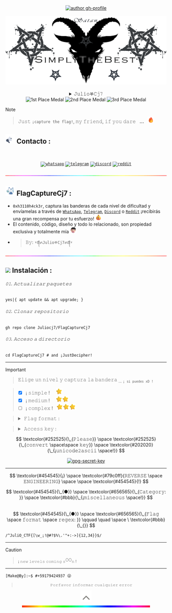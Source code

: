 <!--/*𝚂𝚒𝚖𝚙𝚕𝚢𝚃𝚑𝚎𝙱𝚎𝚜𝚝*/*𝚂𝚒𝚖𝚙𝚕𝚢𝚃𝚑𝚎𝙱𝚎𝚜𝚝*/*𝚂𝚒𝚖𝚙𝚕𝚢𝚃𝚑𝚎𝙱𝚎𝚜𝚝*/
  —————————————————————————————————————————————————————
  [¡𝙸𝙼𝙿𝙾𝚁𝚃𝙰𝙽𝚃!] 𝙳𝚎𝚓𝚊 𝚍𝚎 𝚌𝚘𝚙𝚒𝚊𝚛𝚖𝚎 𝚑𝚊𝚜𝚝𝚊 𝚎𝚕 𝚁𝙴𝙰𝙳𝙼𝙴.𝚖𝚍, 𝚜𝚎
  𝚊𝚞𝚝𝚎𝚗𝚝𝚒𝚌𝚘 𝚢 𝚍𝚎𝚓𝚊 𝚍𝚎 𝚙𝚕𝚊𝚐𝚒𝚊𝚛 𝚜𝚌𝚛𝚒𝚙𝚝𝚜 𝚢 𝚎𝚜𝚝𝚒𝚕𝚘𝚜 𝚊𝚓𝚎𝚗𝚘𝚜.
  —————————————————————————————————————————————————————
/*𝚂𝚒𝚖𝚙𝚕𝚢𝚃𝚑𝚎𝙱𝚎𝚜𝚝*/*𝚂𝚒𝚖𝚙𝚕𝚢𝚃𝚑𝚎𝙱𝚎𝚜𝚝*/*𝚂𝚒𝚖𝚙𝚕𝚢𝚃𝚑𝚎𝙱𝚎𝚜𝚝*/-->

<!--
https://bsky.app/profile/juliocj7.bsky.social
https://bsky.app/profile/did:plc:vvf5uz5uwpyqznyayvi3ayqc
-->
  
<div align="center" id="inicio">
  <a href="#---">
    <img alt="author gh-profile" src="https://img.shields.io/badge/Author-⸸ 𝙹𝚞𝚕𝚒𝚘𖤐𝙲𝚓7 ⸸-svg?label=Author%20:&labelColor=222&style=flat&color=000&logo=github" />
  </a>
</div>

<br>

<div align="center">
  <a href="#---">
    <picture>
      <source media="(prefers-color-scheme: dark)" srcset="https://github.com/Juliocj7/Juliocj7/blob/main/assets/image/banner-dark.gif">
      <img alt="banner gh-profile" src="https://github.com/Juliocj7/Juliocj7/blob/main/assets/image/banner-light.gif" />
    </picture>
  </a>
</div>

<br>

<div align="center">
  <details>
    <summary>  𝙹𝚞𝚕𝚒𝚘𖤐𝙲𝚓𝟽 </summary>
    <a href="#---">
      <img src="https://github.com/Juliocj7/Juliocj7/blob/main/assets/image/rainbowbar2.gif" />
    </a>
    <br><br>
    <p align="left"><strong><samp>「</samp></strong></p>
    <samp>
      𝙿𝚞𝚎𝚍𝚎𝚜 𝚖𝚒𝚛𝚊𝚛 𝚙𝚎𝚛𝚘 𝚗𝚘 <br>𝚌𝚘𝚙𝚒𝚊𝚛
      𝚒𝚗𝚖𝚞𝚗𝚍𝚘 𝚊𝚗𝚒𝚖𝚊𝚕 𝚡𝙳
    </samp>
    <br><br>
    <p align="right"><strong><samp>」</samp></strong></p>
  </details>
</div>

<div align="center">
  <img src="https://raw.githubusercontent.com/Tarikul-Islam-Anik/Telegram-Animated-Emojis/main/Activity/1st%20Place%20Medal.webp" alt="1st Place Medal" width="25" height="25" />
  <img src="https://raw.githubusercontent.com/Tarikul-Islam-Anik/Telegram-Animated-Emojis/main/Activity/2nd%20Place%20Medal.webp" alt="2nd Place Medal" width="25" height="25" />
  <img src="https://raw.githubusercontent.com/Tarikul-Islam-Anik/Telegram-Animated-Emojis/main/Activity/3rd%20Place%20Medal.webp" alt="3rd Place Medal" width="25" height="25" />
</div>

> [!NOTE]
> > 𝙹𝚞𝚜𝚝 `¡𝚌𝚊𝚙𝚝𝚞𝚛𝚎 𝚝𝚑𝚎 𝚏𝚕𝚊𝚐!`, 𝚖𝚢 𝚏𝚛𝚒𝚎𝚗𝚍, 𝚒𝚏 𝚢𝚘𝚞 𝚍𝚊𝚛𝚎 &nbsp;&nbsp;**...**&nbsp;&nbsp; <img alt="i-fireball" src="https://github.com/Juliocj7/Juliocj7/blob/main/assets/image/i-fireball.png" width="20" height="20" />

<!--
<div align="center">
  
[![pages-build-deployment](https://github.com/JulioCj7/FlagCaptureCj7/actions/workflows/pages/pages-build-deployment/badge.svg)](https://github.com/JulioCj7/FlagCaptureCj7/actions)

</div>
-->

## <picture> <img src="https://raw.githubusercontent.com/Juliocj7/Juliocj7/refs/heads/main/assets/image/i-contact.gif" width=30px>  </picture> Contacto :

<br>
<p align="center">
  <code><a href="https://wa.me//+59179424937/?text=JulioCj7%20%F0%9F%92%A3%20SimplyTheBest" target="_blank"><img alt="whatsapp" height="25" src="https://img.shields.io/badge/WhatsApp-25D366?style=flat&logo=whatsapp&logoColor=white"></a></code>
  <code><a href="https://t.me//JulioCj7" target="_blank"><img alt="telegram" height="25" src="https://img.shields.io/badge/Telegram-2CA5E0?style=flat&logo=telegram&logoColor=white"></a></code>
  <code><a href="https://discordapp.com/users/617562629065539634" target="_blank"><img alt="discord" height="25" src="https://img.shields.io/badge/Discord-2CA5E0.svg?style=flat&logo=discord&logoColor=white"></a></code>
  <code><a href="https://reddit.com/u/--simplythebest" target="_blank"><img alt="reddit" height="25" src="https://img.shields.io/badge/Reddit-%23FF4500.svg?style=flat&logo=reddit&logoColor=white"></a></code>
</p>

<!--
<div align="center">
  <kbd>
    <a href="https://wa.me//+59179424937/?text=JulioCj7%20%F0%9F%92%A3%20SimplyTheBest" target="_blank">
      <img alt="whatsapp" src="https://img.shields.io/badge/WhatsApp-25D366?style=flat&logo=whatsapp&logoColor=white">
    </a>
  </kbd>
  <kbd>
    <a href="https://t.me//JulioCj7" target="_blank">
      <img alt="telegram" src="https://img.shields.io/badge/Telegram-2CA5E0?style=flat&logo=telegram&logoColor=white">
    </a>
  </kbd>
  <kbd>
    <a href="https://discordapp.com/users/617562629065539634" target="_blank">
      <img alt="discord" src="https://img.shields.io/badge/Discord-2CA5E0.svg?style=flat&logo=discord&logoColor=white">
    </a>
  </kbd>
  <kbd>
    <a href="https://reddit.com/u/--simplythebest" target="_blank"><img alt="reddit" src="https://img.shields.io/badge/Reddit-%23FF4500.svg?style=flat&logo=reddit&logoColor=white">
    </a>
  </kbd>
</div>
-->

<div align="center">
  <a href="#---">
    <img src="https://github.com/Juliocj7/Juliocj7/blob/main/assets/image/rainbowbar1.gif" />
  </a>
</div>

## <picture> <img src="https://raw.githubusercontent.com/Juliocj7/Juliocj7/refs/heads/main/assets/image/i-kitlabs.gif" width=30px>  </picture> FlagCaptureCj7 :

* `0xh3110h4ck3r`, captura las banderas de cada nivel de dificultad y envíamelas a través de [`WhatsApp`](#----), [`Telegram`](#----), [`Discord`](#----) o [`Reddit`](#----) ¡recibirás una gran recompensa por tu esfuerzo! <img alt="i-money" src="https://github.com/Juliocj7/Juliocj7/blob/main/assets/image/i-money.png" width="20" height="20" />
* El contenido, código, diseño y todo lo relacionado, son propiedad exclusiva y totalmente mía <img alt="i-boycute" src="https://github.com/Juliocj7/Juliocj7/blob/main/assets/image/i-boycute.png" width="20" height="20" />
- > 𝙱𝚢: ` ⍣᭕ᬁ᭖𝙹𝚞𝚕𝚒𝚘𖤐𝙲𝚓7᭖᭕ᬁ⍣ `

<div align="center">
  <a href="#---">
    <img src="https://github.com/Juliocj7/Juliocj7/blob/main/assets/image/rainbowbar1.gif" />
  </a>
</div>

## <picture> <img src="https://raw.githubusercontent.com/Juliocj7/Juliocj7/refs/heads/main/assets/image/i-install.gif" width=30px>  </picture> Instalación :

###### 𝟶𝟷. 𝙰𝚌𝚝𝚞𝚊𝚕𝚒𝚣𝚊𝚛 𝚙𝚊𝚚𝚞𝚎𝚝𝚎𝚜
```shell
yes|{ apt update && apt upgrade; }
```
###### 𝟶𝟸. 𝙲𝚕𝚘𝚗𝚊𝚛 𝚛𝚎𝚙𝚘𝚜𝚒𝚝𝚘𝚛𝚒𝚘
```shell
gh repo clone Juliocj7/FlagCaptureCj7
```
###### 𝟶𝟹. 𝙰𝚌𝚌𝚎𝚜𝚘 𝚊 𝚍𝚒𝚛𝚎𝚌𝚝𝚘𝚛𝚒𝚘
```shell
cd FlagCaptureCj7 # 𝚊𝚗𝚍 ¡𝙹𝚞𝚜𝚝𝙳𝚎𝚌𝚒𝚙𝚑𝚎𝚛!
```

<hr>

> [!IMPORTANT]
> > 𝙴𝚕𝚒𝚐𝚎 𝚞𝚗 𝚗𝚒𝚟𝚎𝚕 𝚢 𝚌𝚊𝚙𝚝𝚞𝚛𝚊 𝚕𝚊 𝚋𝚊𝚗𝚍𝚎𝚛𝚊 <sub>... `¡ 𝚜𝚒 𝚙𝚞𝚎𝚍𝚎𝚜 𝚡𝙳 !`</sub>
>
> > * [x] ¡ 𝚜𝚒𝚖𝚙𝚕𝚎 ! &nbsp;&nbsp;&nbsp; <img alt="i-supstar" src="https://github.com/Juliocj7/Juliocj7/blob/main/assets/image/i-supstar.png" width="20" height="20" />
> > * [x] ¡ 𝚖𝚎𝚍𝚒𝚞𝚖 ! &nbsp;&nbsp;&nbsp; <img alt="i-supstar" src="https://github.com/Juliocj7/Juliocj7/blob/main/assets/image/i-supstar.png" width="20" height="20" /><img alt="i-supstar" src="https://github.com/Juliocj7/Juliocj7/blob/main/assets/image/i-supstar.png" width="20" height="20" />
> > * [ ] ¡ 𝚌𝚘𝚖𝚙𝚕𝚎𝚡 ! &nbsp; <img alt="i-supstar" src="https://github.com/Juliocj7/Juliocj7/blob/main/assets/image/i-supstar.png" width="20" height="20" /><img alt="i-supstar" src="https://github.com/Juliocj7/Juliocj7/blob/main/assets/image/i-supstar.png" width="20" height="20" /><img alt="i-supstar" src="https://github.com/Juliocj7/Juliocj7/blob/main/assets/image/i-supstar.png" width="20" height="20" />
>
> <blockquote>
> <details>
>  <summary>&nbsp;𝙵𝚕𝚊𝚐 𝚏𝚘𝚛𝚖𝚊𝚝 :</summary>
>
> <sub><img alt="i-theflag" src="https://github.com/Juliocj7/Juliocj7/blob/main/assets/image/i-theflag.png" width="15" height="15" /></sub>&nbsp;&nbsp;&nbsp;<sub>`𝙹𝚞𝚕𝚒𝙾_𝙲𝚃𝙵{********}`</sub>
> <a href="#--------"><img src= "https://github.com/Juliocj7/Juliocj7/blob/main/assets/image/rainbowbar1.gif" /></a>
> </details>
> </blockquote>
>
> <blockquote>
> <details>
>  <summary>&nbsp;𝙰𝚌𝚌𝚎𝚜𝚜 𝚔𝚎𝚢 :</summary>
>
> <sub><img alt="i-keystore" src="https://github.com/Juliocj7/Juliocj7/blob/main/assets/image/i-keystore.png" width="15" height="15" /></sub>&nbsp;&nbsp;&nbsp;<sub>`𝙲𝚑@𝚕𝚕𝟹𝚗𝚐𝟹𝙲𝚃𝙵!#𝟹𝟺`</sub>
> <a href="#--------"><img src= "https://github.com/Juliocj7/Juliocj7/blob/main/assets/image/rainbowbar1.gif" /></a>
> </details>
> </blockquote>

$$
\textcolor{#252525}{\_{𝙿𝚕𝚎𝚊𝚜𝚎}} \space \textcolor{#252525}{\_{𝚌𝚘𝚗𝚟𝚎𝚛𝚝 \space\space 𝚔𝚎𝚢}} \space \textcolor{#202020}{\_{¡𝚞𝚗𝚒𝚌𝚘𝚍𝚎𝟸𝚊𝚜𝚌𝚒𝚒 \space!}}
$$  

<div align="center">
  <a href="https://github.com/juliocj7.gpg" target="_blank">
    <img alt="gpg-secret-key" src="https://img.shields.io/badge/%20private%20key%20-%2391d7e3?label=secret&labelColor=302d41&style=plastic&logo=gnu-privacy-guard&logoColor=91d7e3" />
  </a>
</div>

---

<!--
$$
\textcolor{#454545}{\_{¡}} \space \textcolor{#79c0ff}{\_{𝚁𝚎𝚟𝚎𝚛𝚜𝚎 \space 𝚎𝚗𝚐𝚒𝚗𝚎𝚎𝚛𝚒𝚗𝚐}} \space \textcolor{#454545}{\_{!}}
$$  
-->

$$
\textcolor{#454545}{¡} \space \textcolor{#79c0ff}{𝚁𝙴𝚅𝙴𝚁𝚂𝙴 \space 𝙴𝙽𝙶𝙸𝙽𝙴𝙴𝚁𝙸𝙽𝙶} \space \space \textcolor{#454545}{!}
$$

$$
\textcolor{#454545}{\_{●}} \space \textcolor{#656565}{\_{𝙲𝚊𝚝𝚎𝚐𝚘𝚛𝚢: }} \space \textcolor{#bbb}{\_{¡𝚖𝚒𝚜𝚌𝚎𝚕𝚕𝚊𝚗𝚎𝚘𝚞𝚜 \space!}}
$$  
$$
\textcolor{#454545}{\_{●}} \space \textcolor{#656565}{\_{𝙵𝚕𝚊𝚐 \space 𝚏𝚘𝚛𝚖𝚊𝚝 \space 𝚛𝚎𝚐𝚎𝚡: }} \qquad \quad \space \ \textcolor{#bbb}{\_{}}
$$  
  
```ShellSession
/^𝙹𝚞𝚕𝚒𝙾_𝙲𝚃𝙵{[\𝚠_¡!@#?$%\.'"+:->]{𝟷𝟸,𝟹𝟺}}$/
```

---

> [!CAUTION]
> > <sub>¡ 𝚗𝚎𝚠 𝚕𝚎𝚟𝚎𝚕𝚜 𝚌𝚘𝚖𝚒𝚗𝚐 𝚜</sub>𝙾𝙾<sub>𝚗 !</sub>

---

```ShellSession
[𝙼𝚊𝚔𝚎@𝙱𝚢]:~$ #+𝟻𝟿𝟷𝟽𝟿𝟺𝟸𝟺𝟿𝟹𝟽 😜
```

<div align="center">
  <sub>
    
  > 𝙿𝚘𝚛𝚏𝚊𝚟𝚘𝚛 𝚒𝚗𝚏𝚘𝚛𝚖𝚊𝚛 𝚌𝚞𝚊𝚕𝚚𝚞𝚒𝚎𝚛 𝚎𝚛𝚛𝚘𝚛

  </sub>
</div>

<div align="center">
  <a href="#repo-content-pjax-container">
    <img alt="i-scrollup" src="https://raw.githubusercontent.com/Juliocj7/Juliocj7/main/assets/image/i-scrollup.gif" width="35" height="35" />
  </a>
</div>

<div align="center">
  <a href="#---">
    <img src="https://github.com/Juliocj7/Juliocj7/blob/main/assets/image/rainbowbar2.gif" />
  </a>
</div>

<!-- 𝙲𝚘𝚙𝚢𝚛𝚒𝚐𝚑𝚝 © 𝟸𝟶𝟸𝟻 𝚊𝚕𝚕 𝚛𝚒𝚐𝚑𝚝𝚜 𝚛𝚎𝚜𝚎𝚛𝚟𝚎𝚍 🖕🏻 -->
